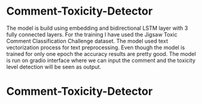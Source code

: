 # Comment-Toxicity-Detector
The model is build using embedding and bidirectional LSTM layer with 3 fully connected layers. For the training I have used the Jigsaw Toxic Comment Classification Challenge dataset. The model used text vectorization process for text preprocessing. Even though the model is trained for only one epoch the accuracy results are pretty good. 
The model is run on gradio interface where we can input the comment and the toxicity level detection will be seen as output.
# Comment-Toxicity-Detector
